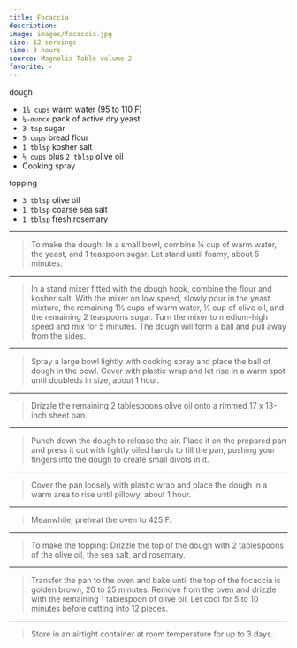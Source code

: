 ```yaml
---
title: Focaccia
description: 
image: images/focaccia.jpg
size: 12 servings
time: 3 hours
source: Magnolia Table volume 2
favorite: ✓
---
```


dough

* `1¾ cups` warm water (95 to 110 F)
* `¼-ounce` pack of active dry yeast
* `3 tsp` sugar
* `5 cups` bread flour
* `1 tblsp` kosher salt
* `½ cups` plus `2 tblsp` olive oil
* Cooking spray

topping

* `3 tblsp` olive oil
* `1 tblsp` coarse sea salt
* `1 tblsp` fresh rosemary

---

> To make the dough: In a small bowl, combine ¼ cup of warm water, the yeast, and 1 teaspoon sugar. Let stand until foamy, about 5 minutes.

---

> In a stand mixer fitted with the dough hook, combine the flour and kosher salt. With the mixer on low speed, slowly pour in the yeast mixture, the remaining 1½ cups of warm water, ½ cup of olive oil, and the remaining 2 teaspoons sugar. Turn the mixer to medium-high speed and mix for 5 minutes. The dough will form a ball and pull away from the sides.

---

> Spray a large bowl lightly with cooking spray and place the ball of dough in the bowl. Cover with plastic wrap and let rise in a warm spot until doubleds in size, about 1 hour.

---

> Drizzle the remaining 2 tablespoons olive oil onto a rimmed 17 x 13-inch sheet pan.

---

> Punch down the dough to release the air. Place it on the prepared pan and press it out with lightly oiled hands to fill the pan, pushing your fingers into the dough to create small divots in it.

---

> Cover the pan loosely with plastic wrap and place the dough in a warm area to rise until pillowy, about 1 hour.

---

> Meanwhile, preheat the oven to 425 F.

---

> To make the topping: Drizzle the top of the dough with 2 tablespoons of the olive oil, the sea salt, and rosemary.

---

> Transfer the pan to the oven and bake until the top of the focaccia is golden brown, 20 to 25 minutes. Remove from the oven and drizzle with the remaining 1 tablespoon of olive oil. Let cool for 5 to 10 minutes before cutting into 12 pieces.

---

> Store in an airtight container at room temperature for up to 3 days.
